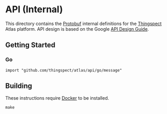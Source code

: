# API (Internal)

This directory contains the
[Protobuf](https://developers.google.com/protocol-buffers/) internal definitions
for the [Thingspect](http://www.thingspect.com/) Atlas platform. API design is
based on the Google [API Design Guide](https://cloud.google.com/apis/design).

## Getting Started

### Go

```
import "github.com/thingspect/atlas/api/go/message"
```

## Building

These instructions require
[Docker](https://docs.docker.com/get-started/overview/) to be installed.

```
make
```
